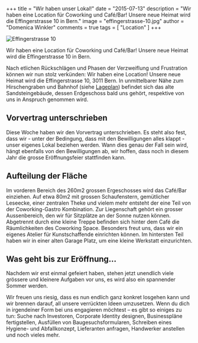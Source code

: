 +++
title = "Wir haben unser Lokal!"
date = "2015-07-13"
description = "Wir haben eine Location für Coworking und Café/Bar! Unsere neue Heimat wird die Effingerstrasse 10 in Bern."
image = "effingerstrasse-10.jpg"
author = "Domenica Winkler"
comments = true
tags = [ "Location" ]
+++

![Effingerstrasse 10](/assets/blog/15-07-13-wir-haben-unser-lokal/effingerstrasse-10.jpg)

<div class="lead">Wir haben eine Location für Coworking und Café/Bar! Unsere neue Heimat wird die Effingerstrasse 10 in Bern.</div>

Nach etlichen Rückschlägen und Phasen der Verzweiflung und Frustration können wir nun stolz verkünden: Wir haben eine Location! Unsere neue Heimat wird die Effingerstrasse 10, 3011 Bern. In unmittelbarer Nähe zum Hirschengraben und Bahnhof (siehe <a href="https://www.google.ch/maps/dir/46.9483772,7.4369811/Effingerstrasse+10,+3011+Bern/@46.947319,7.436671,17z/data=!4m14!4m13!1m5!3m4!1m2!1d7.437563!2d46.9464993!3s0x478e39b9124277e3:0x993790c53d83fd24!1m5!1m1!1s0x478e39b980145355:0xf9167b7299bdbdd6!2m2!1d7.4358085!2d46.9460364!3e2" target="_blank">Lageplan</a>) befindet sich das alte Sandsteingebäude, dessen Erdgeschoss bald uns gehört, respektive von uns in Anspruch genommen wird.


## Vorvertrag unterschrieben

Diese Woche haben wir den Vorvertrag unterschrieben. Es steht also fest, dass wir - unter der Bedingung, dass mit den Bewilligungen alles klappt - unser eigenes Lokal beziehen werden. Wann dies genau der Fall sein wird, hängt ebenfalls von den Bewilligungen ab, wir hoffen, dass noch in diesem Jahr die grosse Eröffnungsfeier stattfinden kann.


## Aufteilung der Fläche

Im vorderen Bereich des 260m2 grossen Ergeschosses wird das Café/Bar einziehen. Auf etwa 80m2 mit grossen Schaufenstern, gemütlicher Leseecke, einer zentralen Theke und vielem mehr entsteht der eine Teil von der Coworking-Gastro Kombination. Zur Liegenschaft gehört ein grosser Aussenbereich, den wir für Sitzplätze an der Sonne nutzen können. Abgetrennt durch eine kleine Treppe befinden sich hinter dem Café die Räumlichkeiten des Coworking Space. Besonders freut uns, dass wir ein eigenes Atelier für Kunstschaffende einrichten können. Im hintersten Teil haben wir in einer alten Garage Platz, um eine kleine Werkstatt einzurichten.


## Was geht bis zur Eröffnung...

Nachdem wir erst einmal gefeiert haben, stehen jetzt unendlich viele grössere und kleinere Aufgaben vor uns, es wird also ein spannender Sommer werden.

Wir freuen uns riesig, dass es nun endlich ganz konkret losgehen kann und wir brennen darauf, all unsere verrückten Ideen umzusetzen. Wenn du dich in irgendeiner Form bei uns engagieren möchtest &ndash; es gibt so einiges zu tun: Suche nach Investoren, Corporate Identity designen, Businesspläne fertigstellen, Ausfüllen von Baugesuchsformularen, Schreiben eines Hygiene- und Abfallkonzept,  Lieferanten anfragen, Handwerker anstellen und noch vieles mehr.